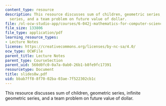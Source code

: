 ```yaml
---
content_type: resource
description: This resource discusses sum of children, geometric series, infinite geometric
  series, and a team problem on future value of dollar.
file: /ol-ocw-studio-app/courses/6-042j-mathematics-for-computer-science-fall-2005/bbab7ff88f7002ba03ae7f522302cb1c_slides8w.pdf
file_size: 133806
file_type: application/pdf
learning_resource_types:
- Lecture Notes
license: https://creativecommons.org/licenses/by-nc-sa/4.0/
ocw_type: OCWFile
parent_title: Lecture Notes
parent_type: CourseSection
parent_uid: 560d0fc0-0a7a-0ab0-26b1-b8fe9fc17391
resourcetype: Document
title: slides8w.pdf
uid: bbab7ff8-8f70-02ba-03ae-7f522302cb1c
---
```

This resource discusses sum of children, geometric series, infinite geometric series, and a team problem on future value of dollar.